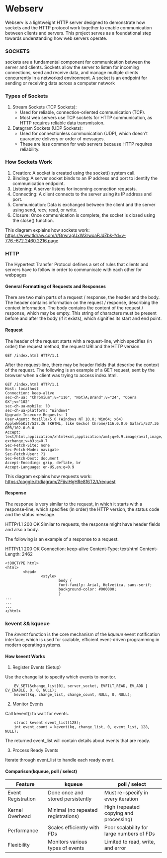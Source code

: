 # Webserv

Webserv is a lightweight HTTP server designed to demonstrate how sockets and the HTTP protocol work together to enable communication between clients and servers. This project serves as a foundational step towards understanding how web servers operate.


### SOCKETS
sockets are a fundamental component for communication between the server and clients. Sockets allow the server to listen for incoming connections, send and receive data, and manage multiple clients concurrently in a networked environment. A socket is an endpoint for sending or receiving data across a computer network

### Types of Sockets
1. Stream Sockets (TCP Sockets):
    - Used for reliable, connection-oriented communication (TCP).
    - Most web servers use TCP sockets for HTTP communication, as HTTP requires reliable data transmission.
2. Datagram Sockets (UDP Sockets):
    - Used for connectionless communication (UDP), which doesn't guarantee delivery or order of messages.
    - These are less common for web servers because HTTP requires reliability.

### How Sockets Work
1. Creation: A socket is created using the socket() system call.
2. Binding: A server socket binds to an IP address and port to identify the communication endpoint.
3. Listening: A server listens for incoming connection requests.
4. Connecting: A client connects to the server using its IP address and port.
5. Communication: Data is exchanged between the client and the server using send, recv, read, or write.
6. Closure: Once communication is complete, the socket is closed using the close() function.

This diagram explains how sockets work:
https://www.tldraw.com/r/GrwragUxW3rwoaPJdZbk-?d=v-776.-672.2460.2216.page

### HTTP
The Hypertext Transfer Protocol defines a set of rules that clients and servers have to follow in order to communicate with each other for webpages

#### General Formatting of Requests and Responses
There are two main parts of a request / response, the header and the body.
The header contains information on the request / response, describing the context information.
The body contains the content of the request / response, which may be empty.
This string of characters must be present before and after the body (if it exists), which signifies its start and end point.

#### Request
The header of the request starts with a request-line, which specifies (in order) the request method, the request URI and the HTTP version.

``GET /index.html HTTP/1.1``

After the request-line, there may be header fields that describe the context of the request.
The following is an example of a GET request, sent by the browser when a client was trying to access index.html.

```
GET /index.html HTTP/1.1
Host: localhost
Connection: keep-alive
sec-ch-ua: "Chromium";v="116", "Not)A;Brand";v="24", "Opera GX";v="102"
sec-ch-ua-mobile: ?0
sec-ch-ua-platform: "Windows"
Upgrade-Insecure-Requests: 1
User-Agent: Mozilla/5.0 (Windows NT 10.0; Win64; x64) AppleWebKit/537.36 (KHTML, like Gecko) Chrome/116.0.0.0 Safari/537.36 OPR/102.0.0.0
Accept: text/html,application/xhtml+xml,application/xml;q=0.9,image/avif,image/webp,image/apng,*/*;q=0.8,application/signed-exchange;v=b3;q=0.7
Sec-Fetch-Site: none
Sec-Fetch-Mode: navigate
Sec-Fetch-User: ?1
Sec-Fetch-Dest: document
Accept-Encoding: gzip, deflate, br
Accept-Language: en-US,en;q=0.9
```

This diagram explains how requests work: https://coggle.it/diagram/ZFjiviHgHRe8f6T2/t/request

#### Response
The response is very similar to the request, in which it starts with a response-line, which specifies (in order) the HTTP version, the status code and the status message.

HTTP/1.1 200 OK
Similar to requests, the response might have header fields and also a body.

The following is an example of a response to a request.

HTTP/1.1 200 OK
Connection: keep-alive
Content-Type: text/html
Content-Length: 2462

```
<!DOCTYPE html>
<html>
        <head>
                <style>
                        body {
                        font-family: Arial, Helvetica, sans-serif;
                        background-color: #000000;
                        }
...
...
...
</html>
```


### kevent && kqueue
The *kevent* function is the core mechanism of the *kqueue* event notification interface, which is used for scalable, efficient event-driven programming in modern operating systems.

#### How kevent Works
1. Register Events (Setup)

Use the changelist to specify which events to monitor.
```
    EV_SET(&change_list[0], server_socket, EVFILT_READ, EV_ADD | EV_ENABLE, 0, 0, NULL);
    kevent(kq, change_list, change_count, NULL, 0, NULL);
```

2. Monitor Events

Call kevent() to wait for events.
```
    struct kevent event_list[128];
    int event_count = kevent(kq, change_list, 0, event_list, 128, NULL);
```
The returned event_list will contain details about events that are ready.

3. Process Ready Events

Iterate through event_list to handle each ready event.

#### Comparison(kqueue, poll / select)

|            Feature           |            kqueue            |           poll / select           |
|------------------------------|------------------------------|-----------------------------------|
| Event Registration           | Done once and stored persistently  | Must re-specify in every iteration  |
| Kernel Overhead              | Minimal (no repeated registrations) | High (repeated copying and processing) |
| Performance                  | Scales efficiently with FDs  | Poor scalability for large numbers of FDs  |
| Flexibility	               | Monitors various types of events  | Limited to read, write, and error  |

